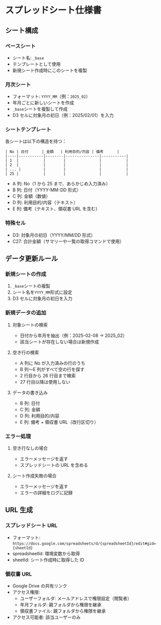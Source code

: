 # スプレッドシート仕様書

## シート構成

### ベースシート

- シート名: `_base`
- テンプレートとして使用
- 新規シート作成時にこのシートを複製

### 月次シート

- フォーマット: `YYYY_MM`（例：`2025_02`）
- 年月ごとに新しいシートを作成
- `_base`シートを複製して作成
- D3 セルに対象月の初日（例：2025/02/01）を入力

### シートテンプレート

各シートは以下の構造を持つ：

```
| No | 日付      | 金額   | 利用目的/内容 | 備考      |
|----|-----------|--------|---------------|-----------|
| 1  |           |        |               |           |
| 2  |           |        |               |           |
| ... |          |        |               |           |
| 25 |           |        |               |           |
```

- A 列: No（1 から 25 まで、あらかじめ入力済み）
- B 列: 日付（YYYY-MM-DD 形式）
- C 列: 金額（数値）
- D 列: 利用目的/内容（テキスト）
- E 列: 備考（テキスト、領収書 URL を含む）

### 特殊セル

- D3: 対象月の初日（YYYY/MM/DD 形式）
- C27: 合計金額（サマリーや一覧の取得コマンドで使用）

## データ更新ルール

### 新規シートの作成

1. `_base`シートの複製
2. シート名を`YYYY_MM`形式に設定
3. D3 セルに対象月の初日を入力

### 新規データの追加

1. 対象シートの検索

   - 日付から年月を抽出（例：2025-02-08 → 2025_02）
   - 該当シートが存在しない場合は新規作成

2. 空き行の検索

   - A 列に No が入力済みの行のうち
   - B 列〜E 列がすべて空の行を探す
   - 2 行目から 26 行目まで検索
   - 27 行目以降は使用しない

3. データの書き込み
   - B 列: 日付
   - C 列: 金額
   - D 列: 利用目的/内容
   - E 列: 備考 + 領収書 URL（改行区切り）

### エラー処理

1. 空き行なしの場合

   - エラーメッセージを返す
   - スプレッドシートの URL を含める

2. シート作成失敗の場合
   - エラーメッセージを返す
   - エラーの詳細をログに記録

## URL 生成

### スプレッドシート URL

- フォーマット: `https://docs.google.com/spreadsheets/d/{spreadsheetId}/edit#gid={sheetId}`
- spreadsheetId: 環境変数から取得
- sheetId: シート作成時に取得した ID

### 領収書 URL

- Google Drive の共有リンク
- アクセス権限:
  - ユーザーフォルダ: メールアドレスで権限設定（閲覧者）
  - 年月フォルダ: 親フォルダから権限を継承
  - 領収書ファイル: 親フォルダから権限を継承
- アクセス可能者: 該当ユーザーのみ
